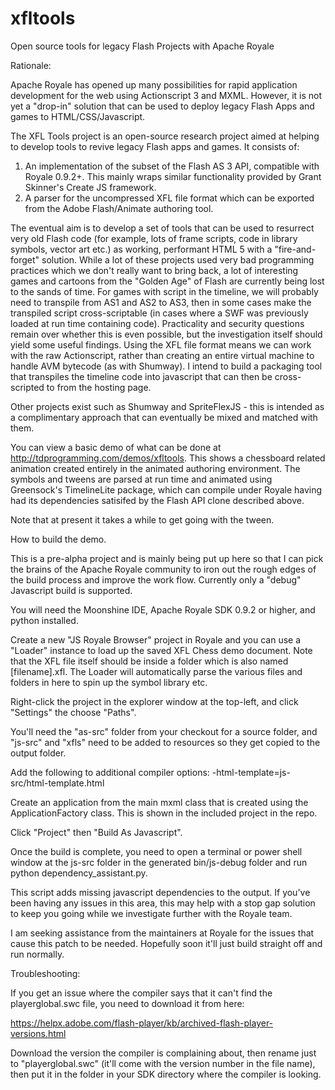 # xfltools
Open source tools for legacy Flash Projects with Apache Royale

Rationale:

Apache Royale has opened up many possibilities for rapid application development for the web using Actionscript 3 and MXML. However, it is not yet a "drop-in" solution that can be used to deploy legacy Flash Apps and games to HTML/CSS/Javascript.

The XFL Tools project is an open-source research project aimed at helping to develop tools to revive legacy Flash apps and games. It consists of:

1. An implementation of the subset of the Flash AS 3 API, compatible with Royale 0.9.2+. This mainly wraps similar functionality provided by Grant Skinner's Create JS framework.
2. A parser for the uncompressed XFL file format which can be exported from the Adobe Flash/Animate authoring tool. 

The eventual aim is to develop a set of tools that can be used to resurrect very old Flash code (for example, lots of frame scripts, code in library symbols, vector art etc.) as working, performant HTML 5 with a "fire-and-forget" solution. While a lot of these projects used very bad programming practices which we don't really want to bring back, a lot of interesting games and cartoons from the "Golden Age" of Flash are currently being lost to the sands of time. For games with script in the timeline, we will probably need to transpile from AS1 and AS2 to AS3, then in some cases make the transpiled script cross-scriptable (in cases where a SWF was previously loaded at run time containing code). Practicality and security questions remain over whether this is even possible, but the investigation itself should yield some useful findings. Using the XFL file format means we can work with the raw Actionscript, rather than creating an entire virtual machine to handle AVM bytecode (as with Shumway). I intend to build a packaging tool that transpiles the timeline code into javascript that can then be cross-scripted to from the hosting page.

Other projects exist such as Shumway and SpriteFlexJS - this is intended as a complimentary approach that can eventually be mixed and matched with them.

You can view a basic demo of what can be done at http://tdprogramming.com/demos/xfltools. This shows a chessboard related animation created entirely in the animated authoring environment. The symbols and tweens are parsed at run time and animated using Greensock's TimelineLite package, which can compile under Royale having had its dependencies satisifed by the Flash API clone described above.

Note that at present it takes a while to get going with the tween. 

How to build the demo.

This is a pre-alpha project and is mainly being put up here so that I can pick the brains of the Apache Royale community to iron out the rough edges of the build process and improve the work flow. Currently only a "debug" Javascript build is supported.

You will need the Moonshine IDE, Apache Royale SDK 0.9.2 or higher, and python installed.

Create a new "JS Royale Browser" project in Royale and you can use a "Loader" instance to load up the saved XFL Chess demo document. Note that the XFL file itself should be inside a folder which is also named [filename].xfl. The Loader will automatically parse the various files and folders in here to spin up the symbol library etc.

Right-click the project in the explorer window at the top-left, and click "Settings" the choose "Paths".

You'll need the "as-src" folder from your checkout for a source folder, and "js-src" and "xfls" need to be added to resources so they get copied to the output folder.

Add the following to additional compiler options: -html-template=js-src/html-template.html

Create an application from the main mxml class that is created using the ApplicationFactory class. This is shown in the included project in the repo.

Click "Project" then "Build As Javascript".

Once the build is complete, you need to open a terminal or power shell window at the js-src folder in the generated bin/js-debug folder and run python dependency_assistant.py.

This script adds missing javascript dependencies to the output. If you've been having any issues in this area, this may help with a stop gap solution to keep you going while we investigate further with the Royale team.

I am seeking assistance from the maintainers at Royale for the issues that cause this patch to be needed. Hopefully soon it'll just build straight off and run normally.

Troubleshooting:

If you get an issue where the compiler says that it can't find the playerglobal.swc file, you need to download it from here:

https://helpx.adobe.com/flash-player/kb/archived-flash-player-versions.html

Download the version the compiler is complaining about, then rename just to "playerglobal.swc" (it'll come with the version number in the file name), then put it in the folder in your SDK directory where the compiler is looking. 